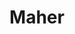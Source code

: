 ---
title: Maher
crosslinks:
- The_Donald
- PoliticalVideo
- youtubefactsbot
- AskPhilosophyFAQ
- television
- politics
- youtubot
- SubredditDrama
- KasichForPresident
- changemyview
- news
- WayOfTheBern
- conspiracy
- iamverysmart
- dontyouknowwhoiam
- megalinks
- amishadowbanned
- jimmydore
- Music
- guns
---